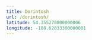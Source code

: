 ```yaml
---
title: Dorintosh
url: /dorintosh/
latitude: 54.355278000000006
longitude: -108.62833300000001
---
```

